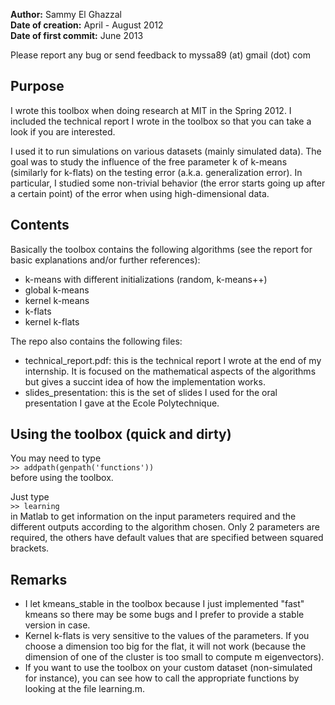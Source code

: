 **Author:** Sammy El Ghazzal  
**Date of creation:** April - August 2012   
**Date of first commit:** June 2013  

Please report any bug or send feedback to myssa89 (at) gmail (dot) com

## Purpose 
    
I wrote this toolbox when doing research at MIT in the Spring 2012. I included the technical report I wrote in the toolbox so that you can take a look if you are interested.

I used it to run simulations on various datasets (mainly simulated data). The goal was to study the influence of the free parameter k of k-means (similarly for k-flats) on the testing error (a.k.a. generalization error). In particular, I studied some non-trivial behavior (the error starts going up after a certain point) of the error when using high-dimensional data.     

## Contents
  
Basically the toolbox contains the following algorithms (see the report for basic explanations and/or further references): 
* k-means with different initializations (random, k-means++)
* global k-means
* kernel k-means
* k-flats
* kernel k-flats

The repo also contains the following files:
* technical\_report.pdf: this is the technical report I wrote at the end of my internship. It is focused on the mathematical aspects of the algorithms but gives a succint idea of how the implementation works.
* slides\_presentation: this is the set of slides I used for the oral presentation I gave at the Ecole Polytechnique. 

## Using the toolbox (quick and dirty)

  You may need to type  
      `>> addpath(genpath('functions'))`  
  before using the toolbox. 
 
  Just type   
      `>> learning`   
  in Matlab to get information on the input parameters required and the different outputs according to the algorithm chosen. Only 2 parameters are required, the others have default values that are specified between squared brackets. 

## Remarks

* I let kmeans\_stable in the toolbox because I just implemented "fast" kmeans so there may be some bugs and I prefer to provide a stable version in case. 
* Kernel k-flats is very sensitive to the values of the parameters. If you choose a dimension too big for the flat, it will not work (because the dimension of one of the cluster is too small to compute m eigenvectors).
* If you want to use the toolbox on your custom dataset (non-simulated for instance), you can see how to call the appropriate functions by looking at the file learning.m. 
